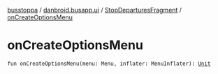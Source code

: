 [busstoppa](../../index.md) / [danbroid.busapp.ui](../index.md) / [StopDeparturesFragment](index.md) / [onCreateOptionsMenu](./on-create-options-menu.md)

# onCreateOptionsMenu

`fun onCreateOptionsMenu(menu: Menu, inflater: MenuInflater): `[`Unit`](https://kotlinlang.org/api/latest/jvm/stdlib/kotlin/-unit/index.html)